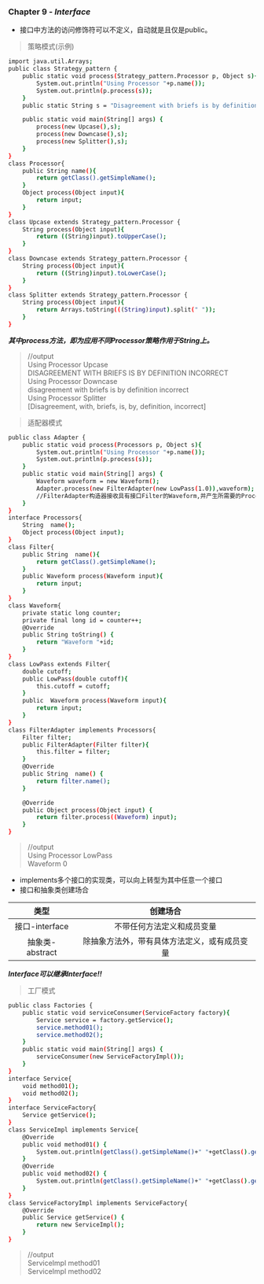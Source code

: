 ### Chapter 9 - ***Interface***
* 接口中方法的访问修饰符可以不定义，自动就是且仅是public。  
>策略模式(示例)
```sh 
import java.util.Arrays;
public class Strategy_pattern {
	public static void process(Strategy_pattern.Processor p, Object s){
		System.out.println("Using Processor "+p.name()); 
		System.out.println(p.process(s)); 
	}
	public static String s = "Disagreement with briefs is by definition incorrect";

	public static void main(String[] args) {
		process(new Upcase(),s);
		process(new Downcase(),s);
		process(new Splitter(),s);
	}
}
class Processor{
	public String name(){
		return getClass().getSimpleName();
	}
	Object process(Object input){
		return input;
	}
}
class Upcase extends Strategy_pattern.Processor {
	String process(Object input){
		return ((String)input).toUpperCase();
	}
}
class Downcase extends Strategy_pattern.Processor {
	String process(Object input){
		return ((String)input).toLowerCase();
	}
}
class Splitter extends Strategy_pattern.Processor {
	String process(Object input){
		return Arrays.toString(((String)input).split(" "));
	}
}
```
***其中process方法，即为应用不同Processor策略作用于String上。***  
> //output  
  Using Processor Upcase  
  DISAGREEMENT WITH BRIEFS IS BY DEFINITION INCORRECT  
  Using Processor Downcase  
  disagreement with briefs is by definition incorrect  
  Using Processor Splitter  
  [Disagreement, with, briefs, is, by, definition, incorrect]  

>适配器模式  
```sh 
public class Adapter {
	public static void process(Processors p, Object s){
		System.out.println("Using Processor "+p.name());
		System.out.println(p.process(s));
	}
	public static void main(String[] args) {
		Waveform waveform = new Waveform();
		Adapter.process(new FilterAdapter(new LowPass(1.0)),waveform);
		//FilterAdapter构造器接收具有接口Filter的Waveform,并产生所需要的Processors对象
	}
}
interface Processors{
	String  name();
	Object process(Object input);
}
class Filter{
	public String  name(){
		return getClass().getSimpleName();
	}
	public Waveform process(Waveform input){
		return input;
	}
}
class Waveform{
	private static long counter;
	private final long id = counter++;
	@Override
	public String toString() {
		return "Waveform "+id;
	}
}
class LowPass extends Filter{
	double cutoff;
	public LowPass(double cutoff){
		this.cutoff = cutoff;
	}
	public  Waveform process(Waveform input){
		return input;
	}
}
class FilterAdapter implements Processors{
	Filter filter;
	public FilterAdapter(Filter filter){
		this.filter = filter;
	}
	@Override
	public String  name() {
		return filter.name();
	}

	@Override
	public Object process(Object input) {
		return filter.process((Waveform) input);
	}
}
```  
> //output  
Using Processor LowPass  
Waveform 0
* implements多个接口的实现类，可以向上转型为其中任意一个接口  
* 接口和抽象类创建场合 

| 类型 | 创建场合 |
| :---: | :---: |
| 接口-interface | 不带任何方法定义和成员变量 |
| 抽象类-abstract | 除抽象方法外，带有具体方法定义，或有成员变量 |
***Interface可以继承Interface!!***
>工厂模式 
```sh 
public class Factories {
	public static void serviceConsumer(ServiceFactory factory){
		Service service = factory.getService();
		service.method01();
		service.method02();
	}
	public static void main(String[] args) {
		serviceConsumer(new ServiceFactoryImpl());
	}
}
interface Service{
	void method01();
	void method02();
}
interface ServiceFactory{
	Service getService();
}
class ServiceImpl implements Service{
	@Override
	public void method01() {
		System.out.println(getClass().getSimpleName()+" "+getClass().getMethods()[1].getName());
	}
	@Override
	public void method02() {
		System.out.println(getClass().getSimpleName()+" "+getClass().getMethods()[0].getName());
	}
}
class ServiceFactoryImpl implements ServiceFactory{
	@Override
	public Service getService() {
		return new ServiceImpl();
	}
}
```  
> //output  
  ServiceImpl method01  
  ServiceImpl method02 